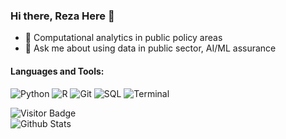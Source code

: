 ### Hi there, Reza Here 👋

- 🌱 Computational analytics in public policy areas
- 💬 Ask me about using data in public sector, AI/ML assurance

#### Languages and Tools:
<p>
  <img alt="Python" src = "https://img.shields.io/badge/-Python-3776AB?logo=python&logoColor=white&style=for-the-badge" />
  <img alt ="R" src = "https://img.shields.io/badge/-R-276DC3?logo=r&logoColor=white&style=for-the-badge&logoWidth=30" />
  <img alt="Git" src = "https://img.shields.io/badge/-Git-F05032?logo=git&logoColor=white&style=for-the-badge" />
  <img alt="SQL" src ="https://img.shields.io/badge/PostgreSQL-316192?style=for-the-badge&logo=postgresql&logoColor=white" />
  <img alt="Terminal" src ="https://img.shields.io/badge/GNU%20Bash-4EAA25?style=for-the-badge&logo=GNU%20Bash&logoColor=white" />
</p>

![Visitor Badge](https://visitor-badge.laobi.icu/badge?page_id=rezarzky) \
![Github Stats](https://github-readme-stats.vercel.app/api?username=rezarzky&show_icons=true)



<!--
**rezarzky/rezarzky** is a ✨ _special_ ✨ repository because its `README.md` (this file) appears on your GitHub profile.

Here are some ideas to get you started:

- 🔭 I’m currently working on ...
- 🌱 I’m currently learning ...
- 👯 I’m looking to collaborate on ...
- 🤔 I’m looking for help with ...
- 💬 Ask me about ...
- 📫 How to reach me: ...
- 😄 Pronouns: ...
- ⚡ Fun fact: ...
-->
